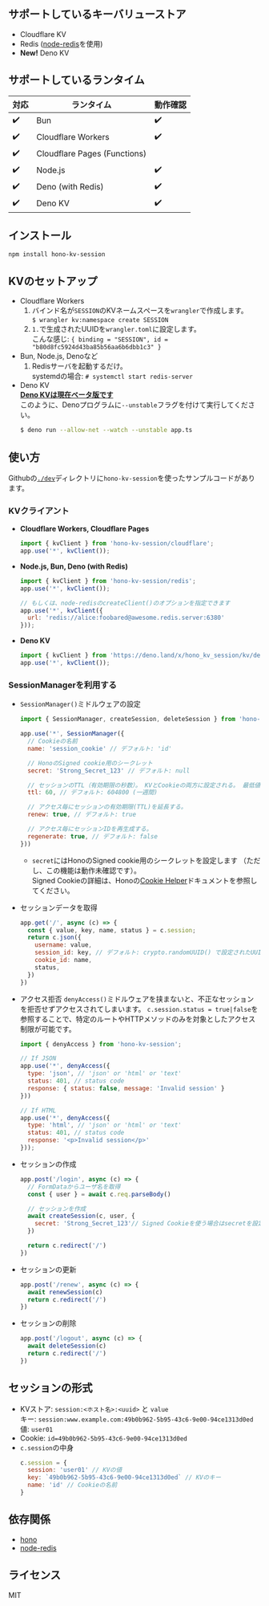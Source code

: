 ## サポートしているキーバリューストア
- Cloudflare KV
- Redis ([node-redis](https://github.com/redis/node-redis)を使用)
- **New!** Deno KV

## サポートしているランタイム
| 対応 | ランタイム | 動作確認 |
| --- | --- | --- |
| ✔️ | Bun | ✔️ |
| ✔️ | Cloudflare Workers | ✔️ |
| ✔️ | Cloudflare Pages (Functions) |  |
| ✔️ | Node.js | ✔️ |
| ✔️ | Deno (with Redis) | ✔️ |
| ✔️ | Deno KV | ✔️ |

## インストール
```
npm install hono-kv-session
```

## KVのセットアップ
- Cloudflare Workers
  1. バインド名が`SESSION`のKVネームスペースを`wrangler`で作成します。  
     `$ wrangler kv:namespace create SESSION`
  2. `1.`で生成されたUUIDを`wrangler.toml`に設定します。  
     こんな感じ: `{ binding = "SESSION", id = "b80d8fc5924d43ba85b56aa6b6dbb1c3" }`
- Bun, Node.js, Denoなど
  1. Redisサーバを起動するだけ。  
     systemdの場合: `# systemctl start redis-server`
- Deno KV  
  **[Deno KVは現在ベータ版です](https://docs.deno.com/kv/manual)**  
  このように、Denoプログラムに`--unstable`フラグを付けて実行してください。  
  ```bash
  $ deno run --allow-net --watch --unstable app.ts
  ```

## 使い方
Githubの[`./dev`](./dev)ディレクトリに`hono-kv-session`を使ったサンプルコードがあります。

### KVクライアント
- **Cloudflare Workers, Cloudflare Pages**
  ```js
  import { kvClient } from 'hono-kv-session/cloudflare';
  app.use('*', kvClient());
  ```

- **Node.js, Bun, Deno (with Redis)**
  ```js
  import { kvClient } from 'hono-kv-session/redis';
  app.use('*', kvClient());

  // もしくは、node-redisのcreateClient()のオプションを指定できます
  app.use('*', kvClient({
    url: 'redis://alice:foobared@awesome.redis.server:6380'
  }));
  ```

- **Deno KV**
  ```js
  import { kvClient } from 'https://deno.land/x/hono_kv_session/kv/denokv.js';
  app.use('*', kvClient());
  ```

### SessionManagerを利用する

- `SessionManager()`ミドルウェアの設定
   ```js
   import { SessionManager, createSession, deleteSession } from 'hono-kv-session' // Denoを利用している場合、モジュール名を'npm:hono-kv-session'に置き換えてください
   
   app.use('*', SessionManager({
     // Cookieの名前
     name: 'session_cookie' // デフォルト: 'id'
   
     // HonoのSigned cookie用のシークレット
     secret: 'Strong_Secret_123' // デフォルト: null

     // セッションのTTL（有効期限の秒数）。 KVとCookieの両方に設定される。 最低値は60（下回る場合は60に設定）
     ttl: 60, // デフォルト: 604800 (一週間)

     // アクセス毎にセッションの有効期限(TTL)を延長する。
     renew: true, // デフォルト: true

     // アクセス毎にセッションIDを再生成する。
     regenerate: true, // デフォルト: false
   }))
   ```
   - `secret`にはHonoのSigned cookie用のシークレットを設定します （ただし、この機能は動作未確認です）。  
     Signed Cookieの詳細は、Honoの[Cookie Helper](https://hono.dev/helpers/cookie)ドキュメントを参照してください。

- セッションデータを取得
   ```js
   app.get('/', async (c) => {
     const { value, key, name, status } = c.session;
     return c.json({
       username: value,
       session_id: key, // デフォルト: crypto.randomUUID() で設定されたUUID
       cookie_id: name,
       status,
     })
   })
   ```

- アクセス拒否
  `denyAccess()`ミドルウェアを挟まないと、不正なセッションを拒否せずアクセスされてしまいます。
  `c.session.status = true|false`を参照することで、特定のルートやHTTPメソッドのみを対象としたアクセス制限が可能です。
  ```js
  import { denyAccess } from 'hono-kv-session';

  // If JSON
  app.use('*', denyAccess({
    type: 'json', // 'json' or 'html' or 'text'
    status: 401, // status code
    response: { status: false, message: 'Invalid session' }
  }))

  // If HTML
  app.use('*', denyAccess({
    type: 'html', // 'json' or 'html' or 'text'
    status: 401, // status code
    response: '<p>Invalid session</p>'
  }));
  ```

- セッションの作成
   ```js
   app.post('/login', async (c) => {
     // FormDataからユーザ名を取得
     const { user } = await c.req.parseBody()
   
     // セッションを作成
     await createSession(c, user, {
       secret: 'Strong_Secret_123'// Signed Cookieを使う場合はsecretを設定して
     })
   
     return c.redirect('/')
   })
   ```

- セッションの更新
   ```js
   app.post('/renew', async (c) => {
     await renewSession(c)
     return c.redirect('/')
   })
   ```

- セッションの削除
   ```js
   app.post('/logout', async (c) => {
     await deleteSession(c)
     return c.redirect('/')
   })
   ```

## セッションの形式
- KVストア: `session:<ホスト名>:<uuid>` と `value`  
  キー: `session:www.example.com:49b0b962-5b95-43c6-9e00-94ce1313d0ed`  
  値: `user01`  
- Cookie: `id=49b0b962-5b95-43c6-9e00-94ce1313d0ed`  
- `c.session`の中身  
  ```js
  c.session = {
    session: 'user01' // KVの値
    key: `49b0b962-5b95-43c6-9e00-94ce1313d0ed` // KVのキー
    name: 'id' // Cookieの名前
  }
  ```

## 依存関係
- [hono](https://hono.dev/)
- [node-redis](https://github.com/redis/node-redis)

## ライセンス
MIT